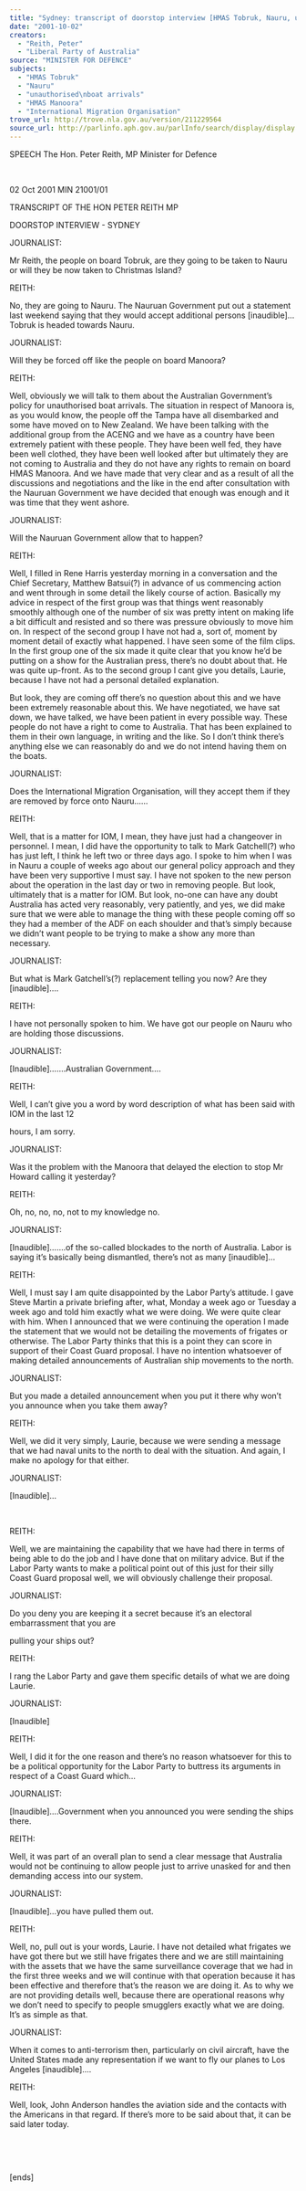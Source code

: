 ```yaml
---
title: "Sydney: transcript of doorstop interview [HMAS Tobruk, Nauru, unauthorised\nboat arrivals, HMAS Manoora, International Migration Organisation]"
date: "2001-10-02"
creators:
  - "Reith, Peter"
  - "Liberal Party of Australia"
source: "MINISTER FOR DEFENCE"
subjects:
  - "HMAS Tobruk"
  - "Nauru"
  - "unauthorised\nboat arrivals"
  - "HMAS Manoora"
  - "International Migration Organisation"
trove_url: http://trove.nla.gov.au/version/211229564
source_url: http://parlinfo.aph.gov.au/parlInfo/search/display/display.w3p;query=Id%3A%22media/pressrel/ZR156%22
---
```


 SPEECH The Hon. Peter Reith, MP Minister for Defence

  

 02 Oct 2001 MIN 21001/01

 TRANSCRIPT OF THE HON PETER REITH MP

 DOORSTOP INTERVIEW - SYDNEY

 JOURNALIST:

 Mr Reith, the people on board Tobruk, are they going to be taken to Nauru or will they be now taken to Christmas Island?

 REITH:

 No, they are going to Nauru. The Nauruan Government put out a statement last weekend saying that they would accept additional persons [inaudible]…Tobruk is headed towards Nauru.

 JOURNALIST:

 Will they be forced off like the people on board Manoora?

 REITH:

 Well, obviously we will talk to them about the Australian Government’s policy for unauthorised boat arrivals. The situation in respect of Manoora is, as you would know, the people off the Tampa have all disembarked and some have moved on to New Zealand. We have been talking with the additional group from the ACENG and we have as a country have been extremely patient with these people. They have been well fed, they have been well clothed, they have been well looked after but ultimately they are not coming to Australia and they do not have any rights to remain on board HMAS Manoora. And we have made that very clear and as a result of all the discussions and negotiations and the like in the end after consultation with the Nauruan Government we have decided that enough was enough and it was time that they went ashore.

 JOURNALIST:

 Will the Nauruan Government allow that to happen?

 REITH:

 Well, I filled in Rene Harris yesterday morning in a conversation and the Chief Secretary, Matthew Batsui(?) in advance of us commencing action and went through in some detail the likely course of action. Basically my advice in respect of the first group was that things went reasonably smoothly although one of the number of six was pretty intent on making life a bit difficult and resisted and so there was pressure obviously to move him on. In respect of the second group I have not had a, sort of, moment by moment detail of exactly what happened. I have seen some of the film clips. In the first group one of the six made it quite clear that you know he’d be putting on a show for the Australian press, there’s no doubt about that. He was quite up-front. As to the second group I cant give you details, Laurie, because I have not had a personal detailed explanation.

 But look, they are coming off there’s no question about this and we have been extremely reasonable about this. We have negotiated, we have sat down, we have talked, we have been patient in every possible way. These people do not have a right to come to Australia. That has been explained to them in their own language, in writing and the like. So I don’t think there’s anything else we can reasonably do and we do not intend having them on the boats.

 JOURNALIST:

 Does the International Migration Organisation, will they accept them if they are removed by force onto Nauru……

 REITH:

 Well, that is a matter for IOM, I mean, they have just had a changeover in personnel. I mean, I did have the opportunity to talk to Mark Gatchell(?) who has just left, I think he left two or three days ago. I spoke to him when I was in Nauru a couple of weeks ago about our general policy approach and they have been very supportive I must say. I have not spoken to the new person about the operation in the last day or two in removing people. But look, ultimately that is a matter for IOM. But look, no-one can have any doubt Australia has acted very reasonably, very patiently, and yes, we did make sure that we were able to manage the thing with these people coming off so they had a member of the ADF on each shoulder and that’s simply because we didn’t want people to be trying to make a show any more than necessary.

 JOURNALIST:

 But what is Mark Gatchell’s(?) replacement telling you now? Are they [inaudible]….

 REITH:

 I have not personally spoken to him. We have got our people on Nauru who are holding those discussions.

 JOURNALIST:

 [Inaudible]…….Australian Government….

 REITH:

 Well, I can’t give you a word by word description of what has been said with IOM in the last 12

 hours, I am sorry.

 JOURNALIST:

 Was it the problem with the Manoora that delayed the election to stop Mr Howard calling it yesterday?

 REITH:

 Oh, no, no, no, not to my knowledge no.

 JOURNALIST:

 [Inaudible]…….of the so-called blockades to the north of Australia. Labor is saying it’s basically being dismantled, there’s not as many [inaudible]…

 REITH:

 Well, I must say I am quite disappointed by the Labor Party’s attitude. I gave Steve Martin a private briefing after, what, Monday a week ago or Tuesday a week ago and told him exactly what we were doing. We were quite clear with him. When I announced that we were continuing the operation I made the statement that we would not be detailing the movements of frigates or otherwise. The Labor Party thinks that this is a point they can score in support of their Coast Guard proposal. I have no intention whatsoever of making detailed announcements of Australian ship movements to the north.

 JOURNALIST:

 But you made a detailed announcement when you put it there why won’t you announce when you take them away?

 REITH:

 Well, we did it very simply, Laurie, because we were sending a message that we had naval units to the north to deal with the situation. And again, I make no apology for that either.

 JOURNALIST:

 [Inaudible]…

  

 REITH:

 Well, we are maintaining the capability that we have had there in terms of being able to do the job and I have done that on military advice. But if the Labor Party wants to make a political point out of this just for their silly Coast Guard proposal well, we will obviously challenge their proposal.

 JOURNALIST:

 Do you deny you are keeping it a secret because it’s an electoral embarrassment that you are

 pulling your ships out?

 REITH:

 I rang the Labor Party and gave them specific details of what we are doing Laurie.

 JOURNALIST:

 [Inaudible]

 REITH:

 Well, I did it for the one reason and there’s no reason whatsoever for this to be a political opportunity for the Labor Party to buttress its arguments in respect of a Coast Guard which…

 JOURNALIST:

 [Inaudible]….Government when you announced you were sending the ships there.

 REITH:

 Well, it was part of an overall plan to send a clear message that Australia would not be continuing to allow people just to arrive unasked for and then demanding access into our system.

 JOURNALIST:

 [Inaudible]…you have pulled them out.

 REITH:

 Well, no, pull out is your words, Laurie. I have not detailed what frigates we have got there but we still have frigates there and we are still maintaining with the assets that we have the same surveillance coverage that we had in the first three weeks and we will continue with that operation because it has been effective and therefore that’s the reason we are doing it. As to why we are not providing details well, because there are operational reasons why we don’t need to specify to people smugglers exactly what we are doing. It’s as simple as that.

 JOURNALIST:

 When it comes to anti-terrorism then, particularly on civil aircraft, have the United States made any representation if we want to fly our planes to Los Angeles [inaudible]….

 REITH:

 Well, look, John Anderson handles the aviation side and the contacts with the Americans in that regard. If there’s more to be said about that, it can be said later today.

  

  

 [ends]

